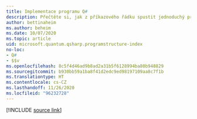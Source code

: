 ```yaml
---
title: Implementace programu Q#
description: Přečtěte si, jak z příkazového řádku spustit jednoduchý program v jazyce Q#.
author: bettinaheim
ms.author: beheim
ms.date: 10/07/2020
ms.topic: article
uid: microsoft.quantum.qsharp.programstructure-index
no-loc:
- Q#
- $$v
ms.openlocfilehash: 8c5f4d46ad9b8ad2a31b5f6128994ba80b948829
ms.sourcegitcommit: b930bb59a1ba8f41d2edc9ed98197109aa8c7f1b
ms.translationtype: HT
ms.contentlocale: cs-CZ
ms.lasthandoff: 11/26/2020
ms.locfileid: "96232728"
---
```

<!---
# Implementing a program in Q#
-->

[!INCLUDE [source link](~/includes/qsharp-language/Specifications/Language/1_ProgramStructure/README.md)]

